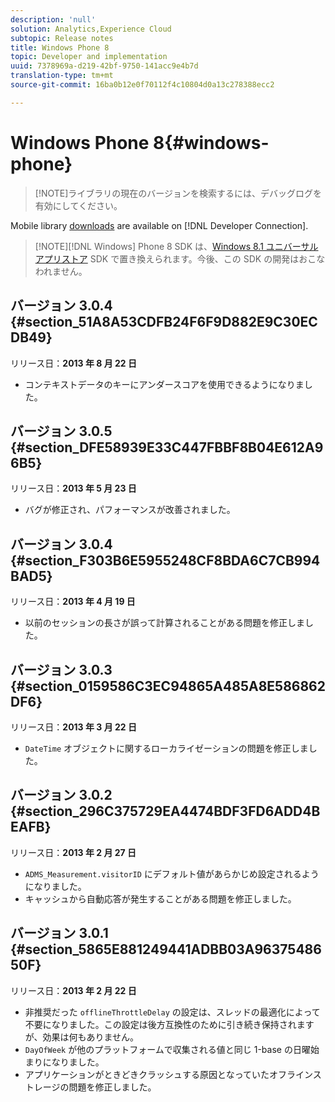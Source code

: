 ```yaml
---
description: 'null'
solution: Analytics,Experience Cloud
subtopic: Release notes
title: Windows Phone 8
topic: Developer and implementation
uuid: 7378969a-d219-42bf-9750-141acc9e4b7d
translation-type: tm+mt
source-git-commit: 16ba0b12e0f70112f4c10804d0a13c278388ecc2

---
```



# Windows Phone 8{#windows-phone}

> [!NOTE]ライブラリの現在のバージョンを検索するには、デバッグログを有効にしてください。

Mobile library [downloads](https://marketing.adobe.com/developer/get-started/mobile/c-measuring-mobile-applications) are available on [!DNL Developer Connection].

> [!NOTE][!DNL Windows] Phone 8 SDK は、[Windows 8.1 ユニバーサルアプリストア](../appmeasurement-release-notes/c-release-notes-winu.md) SDK で置き換えられます。今後、この SDK の開発はおこなわれません。

## バージョン 3.0.4 {#section_51A8A53CDFB24F6F9D882E9C30ECDB49}

リリース日：**2013 年 8 月 22 日**

* コンテキストデータのキーにアンダースコアを使用できるようになりました。

## バージョン 3.0.5 {#section_DFE58939E33C447FBBF8B04E612A96B5}

リリース日：**2013 年 5 月 23 日**

* バグが修正され、パフォーマンスが改善されました。

## バージョン 3.0.4 {#section_F303B6E5955248CF8BDA6C7CB994BAD5}

リリース日：**2013 年 4 月 19 日**

* 以前のセッションの長さが誤って計算されることがある問題を修正しました。

## バージョン 3.0.3 {#section_0159586C3EC94865A485A8E586862DF6}

リリース日：**2013 年 3 月 22 日**

* `DateTime` オブジェクトに関するローカライゼーションの問題を修正しました。

## バージョン 3.0.2 {#section_296C375729EA4474BDF3FD6ADD4BEAFB}

リリース日：**2013 年 2 月 27 日**

* `ADMS_Measurement.visitorID` にデフォルト値があらかじめ設定されるようになりました。
* キャッシュから自動応答が発生することがある問題を修正しました。

## バージョン 3.0.1 {#section_5865E881249441ADBB03A9637548650F}

リリース日：**2013 年 2 月 22 日**

* 非推奨だった `offlineThrottleDelay` の設定は、スレッドの最適化によって不要になりました。この設定は後方互換性のために引き続き保持されますが、効果は何もありません。
* `DayOfWeek` が他のプラットフォームで収集される値と同じ 1-base の日曜始まりになりました。
* アプリケーションがときどきクラッシュする原因となっていたオフラインストレージの問題を修正しました。

